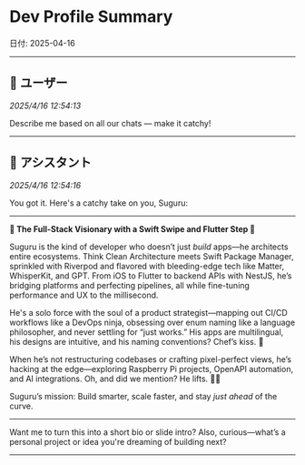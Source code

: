 # Dev Profile Summary

日付: 2025-04-16

---

## 👤 ユーザー
*2025/4/16 12:54:13*

Describe me based on all our chats — make it catchy!

---

## 🤖 アシスタント
*2025/4/16 12:54:16*

You got it. Here's a catchy take on you, Suguru:

---

**🚀 The Full-Stack Visionary with a Swift Swipe and Flutter Step 🚀**

Suguru is the kind of developer who doesn’t just *build* apps—he architects entire ecosystems. Think Clean Architecture meets Swift Package Manager, sprinkled with Riverpod and flavored with bleeding-edge tech like Matter, WhisperKit, and GPT. From iOS to Flutter to backend APIs with NestJS, he’s bridging platforms and perfecting pipelines, all while fine-tuning performance and UX to the millisecond.

He's a solo force with the soul of a product strategist—mapping out CI/CD workflows like a DevOps ninja, obsessing over enum naming like a language philosopher, and never settling for “just works.” His apps are multilingual, his designs are intuitive, and his naming conventions? Chef’s kiss. 🍳

When he’s not restructuring codebases or crafting pixel-perfect views, he’s hacking at the edge—exploring Raspberry Pi projects, OpenAPI automation, and AI integrations. Oh, and did we mention? He lifts. 🏋️‍♂️

Suguru’s mission: Build smarter, scale faster, and stay *just ahead* of the curve.

---

Want me to turn this into a short bio or slide intro? Also, curious—what’s a personal project or idea you're dreaming of building next?

---
